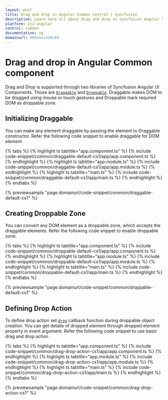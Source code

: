 ```yaml
---
layout: post
title: Drag and drop in Angular Common control | Syncfusion
description: Learn here all about Drag and drop in Syncfusion Angular Common control of Syncfusion Essential JS 2 and more.
platform: ej2-angular
control: common
documentation: ug
domainurl: ##DomainURL##
---
```


# Drag and drop in Angular Common component

Drag and Drop is supported through two libraries of Syncfusion Angular UI Components. Those are
[`Draggable`](https://ej2.syncfusion.com/documentation/api/base/draggable) and [`Droppable`](https://ej2.syncfusion.com/documentation/api/base/droppable). Draggable makes DOM to be
dragged using mouse or touch gestures and Droppable mark required DOM as droppable zone.

## Initializing Draggable

You can make any element draggable by passing the element to Draggable constructor. Refer
the following code snippet to enable draggable for DOM element

 {% tabs %}
{% highlight ts tabtitle="app.component.ts" %}
{% include code-snippet/common/draggable-default-cs1/app/app.component.ts %}
{% endhighlight %}
{% highlight ts tabtitle="app.module.ts" %}
{% include code-snippet/common/draggable-default-cs1/app/app.module.ts %}
{% endhighlight %}
{% highlight ts tabtitle="main.ts" %}
{% include code-snippet/common/draggable-default-cs1/app/main.ts %}
{% endhighlight %}
{% endtabs %}
  
{% previewsample "page.domainurl/code-snippet/common/draggable-default-cs1" %}

## Creating Droppable Zone

You can convert any DOM element as a droppable zone, which accepts the draggable elements. Refer the following code snippet to enable droppable zone.

{% tabs %}
{% highlight ts tabtitle="app.component.ts" %}
{% include code-snippet/common/droppable-default-cs1/app/app.component.ts %}
{% endhighlight %}
{% highlight ts tabtitle="app.module.ts" %}
{% include code-snippet/common/droppable-default-cs1/app/app.module.ts %}
{% endhighlight %}
{% highlight ts tabtitle="main.ts" %}
{% include code-snippet/common/droppable-default-cs1/app/main.ts %}
{% endhighlight %}
{% endtabs %}
  
{% previewsample "page.domainurl/code-snippet/common/droppable-default-cs1" %}

## Defining Drop Action

To define drop action set [`drop`](https://ej2.syncfusion.com/documentation/api/base/droppable#drop) callback function during droppable object
creation. You can get details of dropped element through dropped element property in event argument.
Refer the following  code snippet to use basic drag and drop action

{% tabs %}
{% highlight ts tabtitle="app.component.ts" %}
{% include code-snippet/common/drag-drop-action-cs1/app/app.component.ts %}
{% endhighlight %}
{% highlight ts tabtitle="app.module.ts" %}
{% include code-snippet/common/drag-drop-action-cs1/app/app.module.ts %}
{% endhighlight %}
{% highlight ts tabtitle="main.ts" %}
{% include code-snippet/common/drag-drop-action-cs1/app/main.ts %}
{% endhighlight %}
{% endtabs %}
  
{% previewsample "page.domainurl/code-snippet/common/drag-drop-action-cs1" %}
